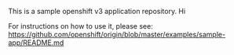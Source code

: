 This is a sample openshift v3 application repository. Hi

For instructions on how to use it, please see: https://github.com/openshift/origin/blob/master/examples/sample-app/README.md

